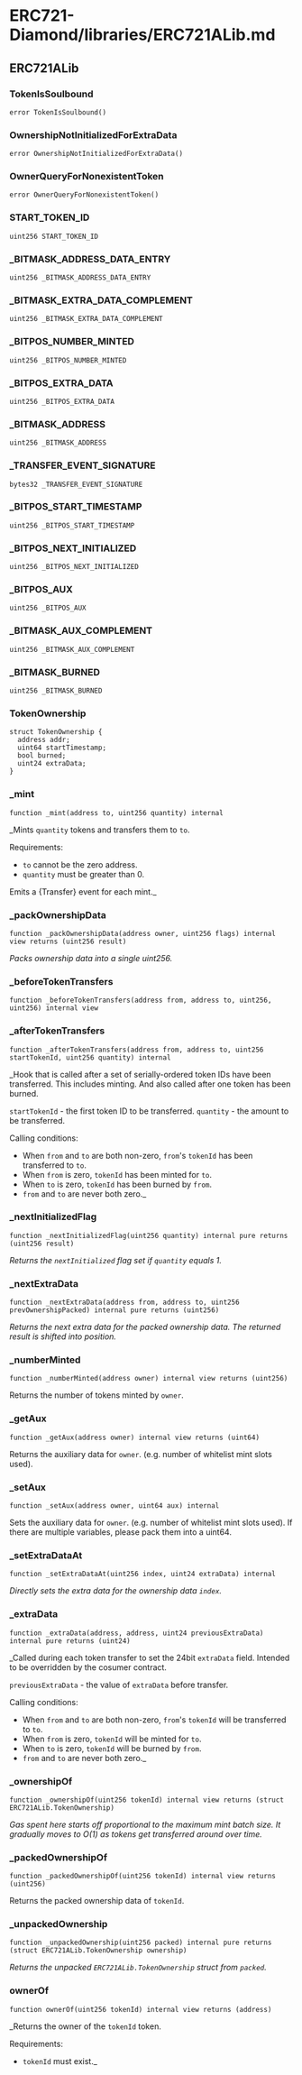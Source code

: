 # ERC721-Diamond/libraries/ERC721ALib.md

## ERC721ALib

### TokenIsSoulbound

```solidity
error TokenIsSoulbound()
```

### OwnershipNotInitializedForExtraData

```solidity
error OwnershipNotInitializedForExtraData()
```

### OwnerQueryForNonexistentToken

```solidity
error OwnerQueryForNonexistentToken()
```

### START_TOKEN_ID

```solidity
uint256 START_TOKEN_ID
```

### \_BITMASK_ADDRESS_DATA_ENTRY

```solidity
uint256 _BITMASK_ADDRESS_DATA_ENTRY
```

### \_BITMASK_EXTRA_DATA_COMPLEMENT

```solidity
uint256 _BITMASK_EXTRA_DATA_COMPLEMENT
```

### \_BITPOS_NUMBER_MINTED

```solidity
uint256 _BITPOS_NUMBER_MINTED
```

### \_BITPOS_EXTRA_DATA

```solidity
uint256 _BITPOS_EXTRA_DATA
```

### \_BITMASK_ADDRESS

```solidity
uint256 _BITMASK_ADDRESS
```

### \_TRANSFER_EVENT_SIGNATURE

```solidity
bytes32 _TRANSFER_EVENT_SIGNATURE
```

### \_BITPOS_START_TIMESTAMP

```solidity
uint256 _BITPOS_START_TIMESTAMP
```

### \_BITPOS_NEXT_INITIALIZED

```solidity
uint256 _BITPOS_NEXT_INITIALIZED
```

### \_BITPOS_AUX

```solidity
uint256 _BITPOS_AUX
```

### \_BITMASK_AUX_COMPLEMENT

```solidity
uint256 _BITMASK_AUX_COMPLEMENT
```

### \_BITMASK_BURNED

```solidity
uint256 _BITMASK_BURNED
```

### TokenOwnership

```solidity
struct TokenOwnership {
  address addr;
  uint64 startTimestamp;
  bool burned;
  uint24 extraData;
}
```

### \_mint

```solidity
function _mint(address to, uint256 quantity) internal
```

\_Mints `quantity` tokens and transfers them to `to`.

Requirements:

- `to` cannot be the zero address.
- `quantity` must be greater than 0.

Emits a {Transfer} event for each mint.\_

### \_packOwnershipData

```solidity
function _packOwnershipData(address owner, uint256 flags) internal view returns (uint256 result)
```

_Packs ownership data into a single uint256._

### \_beforeTokenTransfers

```solidity
function _beforeTokenTransfers(address from, address to, uint256, uint256) internal view
```

### \_afterTokenTransfers

```solidity
function _afterTokenTransfers(address from, address to, uint256 startTokenId, uint256 quantity) internal
```

\_Hook that is called after a set of serially-ordered token IDs have been transferred. This includes minting. And also
called after one token has been burned.

`startTokenId` - the first token ID to be transferred. `quantity` - the amount to be transferred.

Calling conditions:

- When `from` and `to` are both non-zero, `from`'s `tokenId` has been transferred to `to`.
- When `from` is zero, `tokenId` has been minted for `to`.
- When `to` is zero, `tokenId` has been burned by `from`.
- `from` and `to` are never both zero.\_

### \_nextInitializedFlag

```solidity
function _nextInitializedFlag(uint256 quantity) internal pure returns (uint256 result)
```

_Returns the `nextInitialized` flag set if `quantity` equals 1._

### \_nextExtraData

```solidity
function _nextExtraData(address from, address to, uint256 prevOwnershipPacked) internal pure returns (uint256)
```

_Returns the next extra data for the packed ownership data. The returned result is shifted into position._

### \_numberMinted

```solidity
function _numberMinted(address owner) internal view returns (uint256)
```

Returns the number of tokens minted by `owner`.

### \_getAux

```solidity
function _getAux(address owner) internal view returns (uint64)
```

Returns the auxiliary data for `owner`. (e.g. number of whitelist mint slots used).

### \_setAux

```solidity
function _setAux(address owner, uint64 aux) internal
```

Sets the auxiliary data for `owner`. (e.g. number of whitelist mint slots used). If there are multiple variables, please
pack them into a uint64.

### \_setExtraDataAt

```solidity
function _setExtraDataAt(uint256 index, uint24 extraData) internal
```

_Directly sets the extra data for the ownership data `index`._

### \_extraData

```solidity
function _extraData(address, address, uint24 previousExtraData) internal pure returns (uint24)
```

\_Called during each token transfer to set the 24bit `extraData` field. Intended to be overridden by the cosumer
contract.

`previousExtraData` - the value of `extraData` before transfer.

Calling conditions:

- When `from` and `to` are both non-zero, `from`'s `tokenId` will be transferred to `to`.
- When `from` is zero, `tokenId` will be minted for `to`.
- When `to` is zero, `tokenId` will be burned by `from`.
- `from` and `to` are never both zero.\_

### \_ownershipOf

```solidity
function _ownershipOf(uint256 tokenId) internal view returns (struct ERC721ALib.TokenOwnership)
```

_Gas spent here starts off proportional to the maximum mint batch size. It gradually moves to O(1) as tokens get
transferred around over time._

### \_packedOwnershipOf

```solidity
function _packedOwnershipOf(uint256 tokenId) internal view returns (uint256)
```

Returns the packed ownership data of `tokenId`.

### \_unpackedOwnership

```solidity
function _unpackedOwnership(uint256 packed) internal pure returns (struct ERC721ALib.TokenOwnership ownership)
```

_Returns the unpacked `ERC721ALib.TokenOwnership` struct from `packed`._

### ownerOf

```solidity
function ownerOf(uint256 tokenId) internal view returns (address)
```

\_Returns the owner of the `tokenId` token.

Requirements:

- `tokenId` must exist.\_
